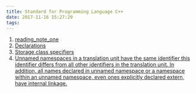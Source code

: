 ```yaml
---
title: Standard for Programming Language C++
date: 2017-11-16 15:27:29
tags:
---
```

1. [reading_note_one](https://israel-liu.github.io/2016/12/01/reading-note-one/#more)
2. [Declarations](http://en.cppreference.com/w/cpp/language/declarations)
3. [Storage class specifiers](http://en.cppreference.com/w/cpp/language/storage_duration)
4. [Unnamed namespaces in a translation unit have the same identifier this identifier differs from all other identifiers in the translation unit. In addition, all names declared in unnamed namespace or a namespace within an unnamed namespace, even ones explicitly declared extern, have internal linkage.](http://en.cppreference.com/w/cpp/language/namespace)
